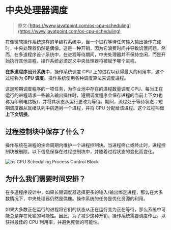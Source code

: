 # 中央处理器调度

> 原文:[https://www.javatpoint.com/os-cpu-scheduling](https://www.javatpoint.com/os-cpu-scheduling)

在像微软操作系统这样的单编程系统中，当一个进程等待任何输入输出操作完成时，中央处理器仍然是偶像。这是一种开销，因为它浪费时间并导致饥饿问题。然而，在多道程序设计系统中，在进程等待期间，中央处理器并不保持空闲，而是开始执行其他进程。操作系统必须定义中央处理器将被赋予哪个进程。

**在多道程序设计系统**中，操作系统调度 CPU 上的进程以获得最大的利用率，这个过程称为 **CPU 调度**。操作系统使用各种调度算法来调度进程。

这是短期调度程序的一项任务，为作业池中存在的进程数量调度 CPU。每当正在运行的进程请求一些输入输出操作时，短期调度程序会保存进程的当前上下文(也称为印刷电路板)，并将其状态从运行更改为等待。期间，流程处于等待状态；短期调度器从就绪队列中挑选另一个进程，并将 CPU 分配给该进程。这个过程叫做**上下文切换**。

## 过程控制块中保存了什么？

操作系统在进程的生命周期内维护一个进程控制块。当进程终止或终止时，进程控制块被删除。以下信息保存在过程控制块中，并随着过程状态的变化而变化。

![os CPU Scheduling Process Control Block](../Images/cee7a627b856f9264d8fccaeab592aa0.png)

## 为什么我们需要时间安排？

在多道程序设计中，如果长期调度器选择更多的输入/输出绑定进程，那么在大多数情况下，中央处理器仍然是偶像。操作系统的任务是优化资源的利用。

如果大多数正在运行的进程将它们的状态从正在运行变为正在等待，那么系统中可能总是存在死锁的可能性。因此，为了减少这种开销，操作系统需要调度作业，以获得最佳的 CPU 利用率，并避免死锁的可能性。